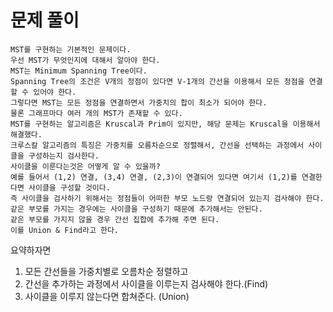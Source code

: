 # 문제 풀이
```text
MST를 구현하는 기본적인 문제이다.
우선 MST가 무엇인지에 대해서 알아야 한다.
MST는 Minimum Spanning Tree이다.
Spanning Tree의 조건은 V개의 정점이 있다면 V-1개의 간선을 이용해서 모든 정점을 연결할 수 있어야 한다.
그렇다면 MST는 모든 정점을 연결하면서 가중치의 합이 최소가 되어야 한다.
물론 그래프마다 여러 개의 MST가 존재할 수 있다.
MST를 구현하는 알고리즘은 Kruscal과 Prim이 있지만, 해당 문제는 Kruscal을 이용해서 해결했다.
크루스칼 알고리즘의 특징은 가중치를 오름차순으로 정렬해서, 간선을 선택하는 과정에서 사이클을 구성하는지 검사한다.
사이클을 이룬다는것은 어떻게 알 수 있을까?
예를 들어서 (1,2) 연결, (3,4) 연결, (2,3)이 연결되어 있다면 여기서 (1,2)를 연결한다면 사이클을 구성할 것이다.
즉 사이클을 검사하기 위해서는 정점들이 어떠한 부모 노드랑 연결되어 있는지 검사해야 한다.
같은 부모를 가지는 경우에는 사이클을 구성하기 때문에 추가해서는 안된다.
같은 부모를 가지지 않을 경우 간선 집합에 추가해 주면 된다.
이를 Union & Find라고 한다.
```

요약하자면
1. 모든 간선들을 가중치별로 오름차순 정렬하고
2. 간선을 추가하는 과정에서 사이클을 이루는지 검사해야 한다.(Find)
3. 사이클을 이루지 않는다면 합쳐준다. (Union)